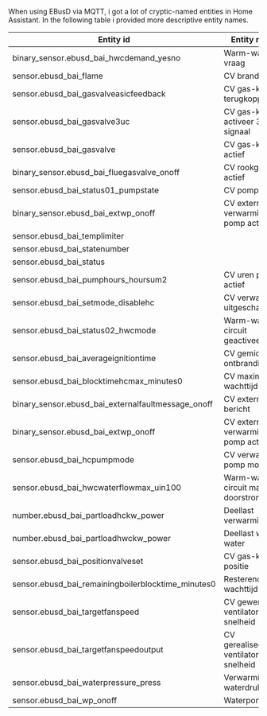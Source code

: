 When using EBusD via MQTT, i got a lot of cryptic-named entities in Home Assistant.
In the following table i provided more descriptive entity names.


| Entity id                             | Entity name     | Icon           |
|---------------------------------------|------------------|----------------|
| binary_sensor.ebusd_bai_hwcdemand_yesno | Warm-water vraag | mdi:hand-water |
| sensor.ebusd_bai_flame                  | CV brander       | mdi:fire |
| sensor.ebusd_bai_gasvalveasicfeedback   | CV gas-klep terugkoppeling |   |
| sensor.ebusd_bai_gasvalve3uc            | CV gas-klep activeer 3 signaal | mdi:ray-start  |
| sensor.ebusd_bai_gasvalve               | CV gas-klep actief | mdi:valve |
| binary_sensor.ebusd_bai_fluegasvalve_onoff | CV rookgasklep actief | mdi:valve |
| sensor.ebusd_bai_status01_pumpstate | CV pomp actief | mdi:pump |
| binary_sensor.ebusd_bai_extwp_onoff  | CV externe verwarming pomp actief | mdi:pump |
| sensor.ebusd_bai_templimiter | | |
| sensor.ebusd_bai_statenumber | | |
| sensor.ebusd_bai_status | | |
| sensor.ebusd_bai_pumphours_hoursum2 | CV uren pomp actief | mdi:pump |
| sensor.ebusd_bai_setmode_disablehc | CV verwarming uitgeschakeld | mdi:radiator-off | 
| sensor.ebusd_bai_status02_hwcmode | Warm-water circuit geactiveerd | mdi:hand-water |
| sensor.ebusd_bai_averageignitiontime | CV gemiddelde ontbrandingstijd | mdi:fire |
| sensor.ebusd_bai_blocktimehcmax_minutes0 | CV maximale wachttijd | mdi:timer-sand |
| binary_sensor.ebusd_bai_externalfaultmessage_onoff | CV extern fout bericht | |
| binary_sensor.ebusd_bai_extwp_onoff | CV externe verwarming pomp actief | mdi:pump |
| sensor.ebusd_bai_hcpumpmode | CV verwarming pomp modus | mdi:pump |
| sensor.ebusd_bai_hwcwaterflowmax_uin100 | Warm-water circuit maximale doorstroming | |
| number.ebusd_bai_partloadhckw_power | Deellast verwarming | |
| number.ebusd_bai_partloadhwckw_power | Deellast warm-water | |
| sensor.ebusd_bai_positionvalveset | CV gas-klep positie | mdi:valve-open |
| sensor.ebusd_bai_remainingboilerblocktime_minutes0 | Resterende CV wachttijd | |
| sensor.ebusd_bai_targetfanspeed | CV gewenste ventilator snelheid | mdi:fan |
| sensor.ebusd_bai_targetfanspeedoutput | CV gerealiseerde ventilator doel snelheid | mdi:fan |
| sensor.ebusd_bai_waterpressure_press | Verwarming waterdruk | |
| sensor.ebusd_bai_wp_onoff | Waterpomp CV |
